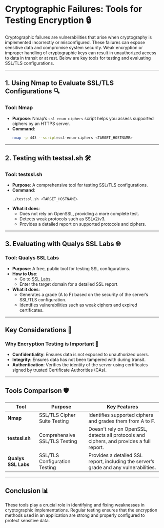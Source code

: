 # Cryptographic Failures: Tools for Testing Encryption 🔒

Cryptographic failures are vulnerabilities that arise when cryptography is implemented incorrectly or misconfigured. These failures can expose sensitive data and compromise system security. Weak encryption or improper handling of cryptographic keys can result in unauthorized access to data in transit or at rest. Below are key tools for testing and evaluating SSL/TLS configurations.

---

## 1. **Using Nmap to Evaluate SSL/TLS Configurations** 🔍

### Tool: Nmap
- **Purpose**: Nmap’s `ssl-enum-ciphers` script helps you assess supported ciphers by an HTTPS server.
- **Command**: 
  ```bash
  nmap -p 443 --script=ssl-enum-ciphers <TARGET_HOSTNAME>
  ```
---

## 2. **Testing with testssl.sh** 🛠️

### Tool: testssl.sh
- **Purpose**: A comprehensive tool for testing SSL/TLS configurations.
- **Command**:
  ```bash
  ./testssl.sh <TARGET_HOSTNAME>
  ```
- **What it does**:
  - Does not rely on OpenSSL, providing a more complete test.
  - Detects weak protocols such as SSLv2/v3.
  - Provides a detailed report on supported protocols and ciphers.

---

## 3. **Evaluating with Qualys SSL Labs** 🌐

### Tool: Qualys SSL Labs
- **Purpose**: A free, public tool for testing SSL configurations.
- **How to Use**:
  - Go to [SSL Labs](https://www.ssllabs.com/ssltest/).
  - Enter the target domain for a detailed SSL report.
- **What it does**:
  - Generates a grade (A to F) based on the security of the server’s SSL/TLS configuration.
  - Identifies vulnerabilities such as weak ciphers and expired certificates.

---

## Key Considerations 📝

### Why Encryption Testing is Important 🔑
- **Confidentiality**: Ensures data is not exposed to unauthorized users.
- **Integrity**: Ensures data has not been tampered with during transit.
- **Authentication**: Verifies the identity of the server using certificates signed by trusted Certificate Authorities (CAs).

---

## Tools Comparison 🛡️

| Tool            | Purpose                           | Key Features                                                                 |
|-----------------|-----------------------------------|-------------------------------------------------------------------------------|
| **Nmap**        | SSL/TLS Cipher Suite Testing      | Identifies supported ciphers and grades them from A to F.                      |
| **testssl.sh**  | Comprehensive SSL/TLS Testing     | Doesn't rely on OpenSSL, detects all protocols and ciphers, and provides a full report. |
| **Qualys SSL Labs** | SSL/TLS Configuration Testing  | Provides a detailed SSL report, including the server’s grade and any vulnerabilities.  |

---

## Conclusion 📊
These tools play a crucial role in identifying and fixing weaknesses in cryptographic implementations. Regular testing ensures that the encryption methods used in an application are strong and properly configured to protect sensitive data.
